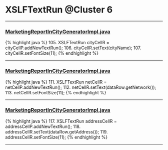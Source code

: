 # XSLFTextRun @Cluster 6

***

### [MarketingReportInCityGeneratorImpl.java](https://searchcode.com/codesearch/view/92131916/)
{% highlight java %}
105. XSLFTextRun cityCellR = cityCellP.addNewTextRun();
106. cityCellR.setText(cityName);
107. cityCellR.setFontSize(11);
{% endhighlight %}

***

### [MarketingReportInCityGeneratorImpl.java](https://searchcode.com/codesearch/view/92131916/)
{% highlight java %}
111. XSLFTextRun netCellR = netCellP.addNewTextRun();
112. netCellR.setText(dataRow.getNetwork());
113. netCellR.setFontSize(11);
{% endhighlight %}

***

### [MarketingReportInCityGeneratorImpl.java](https://searchcode.com/codesearch/view/92131916/)
{% highlight java %}
117. XSLFTextRun addressCellR = addressCellP.addNewTextRun();
118. addressCellR.setText(dataRow.getAddress());
119. addressCellR.setFontSize(11);
{% endhighlight %}

***

